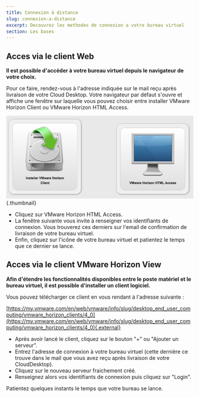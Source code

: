 ```yaml
---
title: Connexion à distance
slug: connexion-a-distance
excerpt: Decouvrez les methodes de connexion a votre bureau virtuel
section: Les bases
---
```



## Acces via le client Web
**Il est possible d'accéder à votre bureau virtuel depuis le navigateur de votre choix.**

Pour ce faire, rendez-vous à l'adresse indiquée sur le mail reçu après livraison de votre Cloud Desktop. Votre navigateur par défaut s'ouvre et affiche une fenêtre sur laquelle vous pouvez choisir entre installer VMware Horizon Client ou VMware Horizon HTML Access.


![accueil de horizon view](images/1200.png){.thumbnail}

- Cliquez sur VMware Horizon HTML Access.
- La fenêtre suivante vous invite à renseigner vos identifiants de connexion. Vous trouverez ces derniers sur l'email de confirmation de livraison de votre bureau virtuel.
- Enfin, cliquez sur l'icône de votre bureau virtuel et patientez le temps que ce dernier se lance.


## Acces via le client VMware Horizon View
**Afin d'étendre les fonctionnalités disponibles entre le poste matériel et le bureau virtuel, il est possible d'installer un client logiciel.**

Vous pouvez télécharger ce client en vous rendant à l'adresse suivante :

[https://my.vmware.com/en/web/vmware/info/slug/desktop_end_user_computing/vmware_horizon_clients/4_0](https://my.vmware.com/en/web/vmware/info/slug/desktop_end_user_computing/vmware_horizon_clients/4_0){.external}

- Après avoir lancé le client, cliquez sur le bouton "+" ou "Ajouter un serveur".
- Entrez l'adresse de connexion à votre bureau virtuel (cette dernière ce trouve dans le mail que vous avez reçu après livraison de votre CloudDesktop).
- Cliquez sur le nouveau serveur fraichement créé.
- Renseignez alors vos identifiants de connexion puis cliquez sur "Login".

Patientez quelques instants le temps que votre bureau se lance.